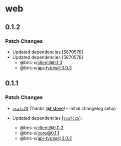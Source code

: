 # web

## 0.1.2

### Patch Changes

- Updated dependencies [5870578]
- Updated dependencies [5870578]
  - @bns-x/client@0.1.0
  - @bns-x/api-types@0.0.3

## 0.1.1

### Patch Changes

- [`ecafc25`](https://github.com/mechanismHQ/bns-x/commit/ecafc25afbbb1892a3ab6483e11dc4af13765e28) Thanks [@hstove](https://github.com/hstove)! - Initial changelog setup

- Updated dependencies [[`ecafc25`](https://github.com/mechanismHQ/bns-x/commit/ecafc25afbbb1892a3ab6483e11dc4af13765e28)]:
  - @bns-x/client@0.0.2
  - @bns-x/core@0.1.1
  - @bns-x/api-types@0.0.2
